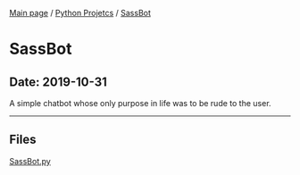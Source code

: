 [Main page](/) / [Python Projetcs](/python) / [SassBot](/python/2019-10-31_SassBot)

# SassBot

## Date: 2019-10-31

A simple chatbot whose only purpose in life was to be rude to the user.

-----

## Files

[SassBot.py](SassBot.py)